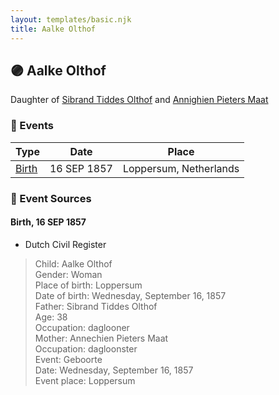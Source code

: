 ```yaml
---
layout: templates/basic.njk
title: Aalke Olthof
---
```

## 🟣 Aalke Olthof

Daughter of [Sibrand Tiddes Olthof](/people/7/76433820) and [Annighien Pieters Maat](/people/7/7249878)

### 📆 Events

Type | Date | Place
------ | ------ | ------
[Birth](#event-event-2) | 16 SEP 1857 | Loppersum, Netherlands

### 📰 Event Sources

#### <a id="event-event-2"></a> Birth, 16 SEP 1857
* Dutch Civil Register
>   
  > Child: Aalke Olthof  
  > Gender: Woman  
  > Place of birth: Loppersum  
  > Date of birth: Wednesday, September 16, 1857  
  > Father: Sibrand Tiddes Olthof  
  > Age: 38  
  > Occupation: daglooner  
  > Mother: Annechien Pieters Maat  
  > Occupation: dagloonster  
  > Event: Geboorte  
  > Date: Wednesday, September 16, 1857  
  > Event place: Loppersum